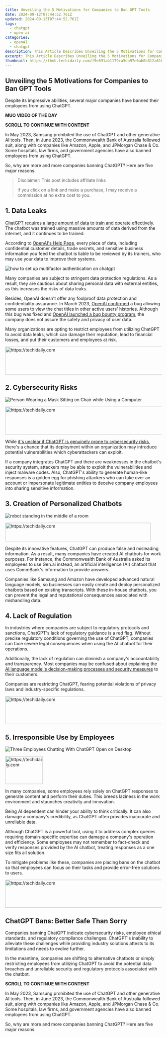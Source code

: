 ```yaml
---
title: Unveiling the 5 Motivations for Companies to Ban GPT Tools
date: 2024-09-12T07:44:52.761Z
updated: 2024-09-13T07:44:52.761Z
tags:
  - chatgpt
  - open-ai
categories:
  - openAI
  - chatgpt
description: This Article Describes Unveiling the 5 Motivations for Companies to Ban GPT Tools
excerpt: This Article Describes Unveiling the 5 Motivations for Companies to Ban GPT Tools
thumbnail: https://thmb.techidaily.com/f9e691ab1179ca5da97e6ab8b312a61013e41cba8e3a02b301a39e9364b303a9.jpg
---
```


## Unveiling the 5 Motivations for Companies to Ban GPT Tools

 Despite its impressive abilities, several major companies have banned their employees from using ChatGPT.

**MUO VIDEO OF THE DAY**

**SCROLL TO CONTINUE WITH CONTENT**

 In May 2023, Samsung prohibited the use of ChatGPT and other generative AI tools. Then, in June 2023, the Commonwealth Bank of Australia followed suit, along with companies like Amazon, Apple, and JPMorgan Chase & Co. Some hospitals, law firms, and government agencies have also banned employees from using ChatGPT.

 So, why are more and more companies banning ChatGPT? Here are five major reasons.

>  Disclaimer: This post includes affiliate links
>
>  If you click on a link and make a purchase, I may receive a commission at no extra cost to you.
>

## 1\. Data Leaks

[ChatGPT requires a large amount of data to train and operate effectively](https://www.makeuseof.com/how-does-chatgpt-work/). The chatbot was trained using massive amounts of data derived from the internet, and it continues to be trained.

 According to [OpenAI's Help Page](https://help.openai.com/en/articles/6783457-what-is-chatgpt), every piece of data, including confidential customer details, trade secrets, and sensitive business information you feed the chatbot is liable to be reviewed by its trainers, who may use your data to improve their systems.

![how to set up multifactor authentication on chatgpt](https://static1.makeuseofimages.com/wordpress/wp-content/uploads/2023/06/turn-on-2fa-on-chatgpt.jpg)

 Many companies are subject to stringent data protection regulations. As a result, they are cautious about sharing personal data with external entities, as this increases the risks of data leaks.

 Besides, OpenAI doesn't offer any foolproof data protection and confidentiality assurance. In March 2023, [OpenAI confirmed](https://openai.com/blog/march-20-chatgpt-outage) a bug allowing some users to view the chat titles in other active users' histories. Although this bug was fixed and [OpenAI launched a bug bounty program](https://www.makeuseof.com/what-is-openai-bug-bounty-program/), the company does not assure the safety and privacy of user data.

 Many organizations are opting to restrict employees from utilizing ChatGPT to avoid data leaks, which can damage their reputation, lead to financial losses, and put their customers and employees at risk.

<!-- affiliate ads begin -->
<a href="https://zebaoaffiliateprogram.pxf.io/c/5597632/2137975/21526" target="_top" id="2137975">
  <img src="//a.impactradius-go.com/display-ad/21526-2137975" border="0" alt="https://techidaily.com" width="728" height="90"/>
</a>
<img height="0" width="0" src="https://zebaoaffiliateprogram.pxf.io/i/5597632/2137975/21526" style="position:absolute;visibility:hidden;" border="0" />
<!-- affiliate ads end -->

## 2\. Cybersecurity Risks

![Person Wearing a Mask Sitting on Chair while Using a Computer](https://static1.makeuseofimages.com/wordpress/wp-content/uploads/2023/06/pexels-tima-miroshnichenko-5380605.jpg)

<!-- affiliate ads begin -->
<a href="https://ephamedtechinc.pxf.io/c/5597632/2123512/26400" target="_top" id="2123512">
  <img src="//a.impactradius-go.com/display-ad/26400-2123512" border="0" alt="https://techidaily.com" width="728" height="90"/>
</a>
<img height="0" width="0" src="https://ephamedtechinc.pxf.io/i/5597632/2123512/26400" style="position:absolute;visibility:hidden;" border="0" />
<!-- affiliate ads end -->

 While [it's unclear if ChatGPT is genuinely prone to cybersecurity risks](https://www.makeuseof.com/does-chatgpt-have-security-risks-or-issues/), there's a chance that its deployment within an organization may introduce potential vulnerabilities which cyberattackers can exploit.

 If a company integrates ChatGPT and there are weaknesses in the chatbot's security system, attackers may be able to exploit the vulnerabilities and inject malware codes. Also, ChatGPT's ability to generate human-like responses is a golden egg for phishing attackers who can take over an account or impersonate legitimate entities to deceive company employees into sharing sensitive information.

## 3\. Creation of Personalized Chatbots

![robot standing in the middle of a room](https://static1.makeuseofimages.com/wordpress/wp-content/uploads/2023/01/chatbot-chatgpt-ai.jpg)

<!-- affiliate ads begin -->
<a href="https://bluettius.sjv.io/c/5597632/2139110/17108" target="_top" id="2139110">
  <img src="//a.impactradius-go.com/display-ad/17108-2139110" border="0" alt="https://techidaily.com" width="468" height="60"/>
</a>
<img height="0" width="0" src="https://bluettius.sjv.io/i/5597632/2139110/17108" style="position:absolute;visibility:hidden;" border="0" />
<!-- affiliate ads end -->

 Despite its innovative features, ChatGPT can produce false and misleading information. As a result, many companies have created AI chatbots for work purposes. For instance, the Commonwealth Bank of Australia asked its employees to use Gen.ai instead, an artificial intelligence (AI) chatbot that uses CommBank's information to provide answers.

 Companies like Samsung and Amazon have developed advanced natural language models, so businesses can easily create and deploy personalized chatbots based on existing transcripts. With these in-house chatbots, you can prevent the legal and reputational consequences associated with mishandling data.

## 4\. Lack of Regulation

 In industries where companies are subject to regulatory protocols and sanctions, ChatGPT's lack of regulatory guidance is a red flag. Without precise regulatory conditions governing the use of ChatGPT, companies can face severe legal consequences when using the AI chatbot for their operations.

 Additionally, the lack of regulation can diminish a company's accountability and transparency. Most companies may be confused about explaining the [AI language model's decision-making processes and security measures](https://www.makeuseof.com/ai-decision-making-cybersecurity/) to their customers.

 Companies are restricting ChatGPT, fearing potential violations of privacy laws and industry-specific regulations.

<!-- affiliate ads begin -->
<a href="https://unicoeye.pxf.io/c/5597632/2134243/18498" target="_top" id="2134243">
  <img src="//a.impactradius-go.com/display-ad/18498-2134243" border="0" alt="https://techidaily.com" width="728" height="90"/>
</a>
<img height="0" width="0" src="https://unicoeye.pxf.io/i/5597632/2134243/18498" style="position:absolute;visibility:hidden;" border="0" />
<!-- affiliate ads end -->

## 5\. Irresponsible Use by Employees

![Three Employees Chatting With ChatGPT Open on Desktop](https://thmb.techidaily.com/63fd599c9be37636882facc86b0d27ee700429a93697161a134c6af27a69e27e.jpg)

<!-- affiliate ads begin -->
<a href="https://aligracehair.sjv.io/c/5597632/2115940/19272" target="_top" id="2115940">
  <img src="//a.impactradius-go.com/display-ad/19272-2115940" border="0" alt="https://techidaily.com" width="120" height="90"/>
</a>
<img height="0" width="0" src="https://aligracehair.sjv.io/i/5597632/2115940/19272" style="position:absolute;visibility:hidden;" border="0" />
<!-- affiliate ads end -->

 In many companies, some employees rely solely on ChatGPT responses to generate content and perform their duties. This breeds laziness in the work environment and staunches creativity and innovation.

 Being AI dependent can hinder your ability to think critically. It can also damage a company's credibility, as ChatGPT often provides inaccurate and unreliable data.

 Although ChatGPT is a powerful tool, using it to address complex queries requiring domain-specific expertise can damage a company's operation and efficiency. Some employees may not remember to fact-check and verify responses provided by the AI chatbot, treating responses as a one size fits all solution.

 To mitigate problems like these, companies are placing bans on the chatbot so that employees can focus on their tasks and provide error-free solutions to users.

<!-- affiliate ads begin -->
<a href="https://unicoeye.pxf.io/c/5597632/2134239/18498" target="_top" id="2134239">
  <img src="//a.impactradius-go.com/display-ad/18498-2134239" border="0" alt="https://techidaily.com" width="721" height="90"/>
</a>
<img height="0" width="0" src="https://unicoeye.pxf.io/i/5597632/2134239/18498" style="position:absolute;visibility:hidden;" border="0" />
<!-- affiliate ads end -->

## ChatGPT Bans: Better Safe Than Sorry

 Companies banning ChatGPT indicate cybersecurity risks, employee ethical standards, and regulatory compliance challenges. ChatGPT's inability to alleviate these challenges while providing industry solutions attests to its limitations and needs to evolve further.

 In the meantime, companies are shifting to alternative chatbots or simply restricting employees from utilizing ChatGPT to avoid the potential data breaches and unreliable security and regulatory protocols associated with the chatbot.

**SCROLL TO CONTINUE WITH CONTENT**

 In May 2023, Samsung prohibited the use of ChatGPT and other generative AI tools. Then, in June 2023, the Commonwealth Bank of Australia followed suit, along with companies like Amazon, Apple, and JPMorgan Chase & Co. Some hospitals, law firms, and government agencies have also banned employees from using ChatGPT.

 So, why are more and more companies banning ChatGPT? Here are five major reasons.

<ins class="adsbygoogle"
     style="display:block"
     data-ad-format="autorelaxed"
     data-ad-client="ca-pub-7571918770474297"
     data-ad-slot="1223367746"></ins>

<ins class="adsbygoogle"
     style="display:block"
     data-ad-client="ca-pub-7571918770474297"
     data-ad-slot="8358498916"
     data-ad-format="auto"
     data-full-width-responsive="true"></ins>




